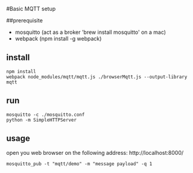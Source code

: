 #Basic MQTT setup

##prerequisite 
- mosquitto (act as a broker 'brew install mosquitto' on a mac)
- webpack (npm install -g webpack)

## install
```
npm install
webpack node_modules/mqtt/mqtt.js ./browserMqtt.js --output-library mqtt
```

## run

```
mosquitto -c ./mosquitto.conf
python -m SimpleHTTPServer
```

## usage

open you web browser on the following address: http://localhost:8000/

```
mosquitto_pub -t "mqtt/demo" -m "message payload" -q 1
```